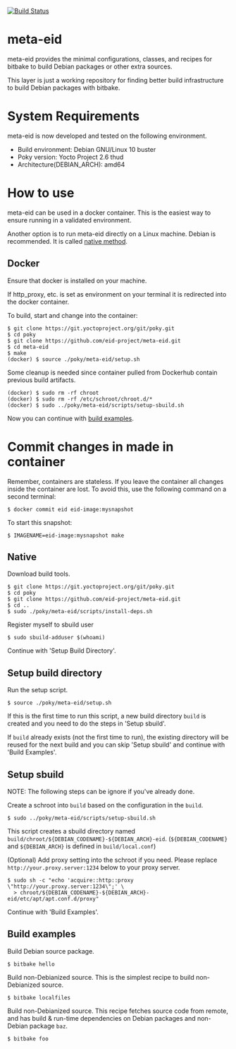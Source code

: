 [![Build Status](https://travis-ci.org/eid-project/meta-eid.svg?branch=master)](https://travis-ci.org/eid-project/meta-eid)

meta-eid
========

meta-eid provides the minimal configurations, classes, and recipes
for bitbake to build Debian packages or other extra sources.

This layer is just a working repository for finding better build
infrastructure to build Debian packages with bitbake.

System Requirements
===================

meta-eid is now developed and tested on the following environment.

* Build environment: Debian GNU/Linux 10 buster
* Poky version: Yocto Project 2.6 thud
* Architecture(DEBIAN_ARCH): amd64

How to use
==========

meta-eid can be used in a docker container. This is the easiest way
to ensure running in a validated environment.

Another option is to run meta-eid directly on a Linux machine. Debian
is recommended. It is called [native method](#native).

Docker
------

Ensure that docker is installed on your machine.

If http\_proxy, etc. is set as environment on your terminal it is
redirected into the docker container.

To build, start and change into the container:

    $ git clone https://git.yoctoproject.org/git/poky.git
    $ cd poky
    $ git clone https://github.com/eid-project/meta-eid.git
    $ cd meta-eid
    $ make
    (docker) $ source ./poky/meta-eid/setup.sh

Some cleanup is needed since container pulled from Dockerhub contain
previous build artifacts.

    (docker) $ sudo rm -rf chroot
    (docker) $ sudo rm -rf /etc/schroot/chroot.d/*
    (docker) $ sudo ../poky/meta-eid/scripts/setup-sbuild.sh

Now you can continue with [build examples](#build-examples).

# Commit changes in made in container

Remember, containers are stateless.
If you leave the container all changes inside the container are lost.
To avoid this, use the following command on a second terminal:

    $ docker commit eid eid-image:mysnapshot

To start this snapshot:

    $ IMAGENAME=eid-image:mysnapshot make

Native
------

Download build tools.

    $ git clone https://git.yoctoproject.org/git/poky.git
    $ cd poky
    $ git clone https://github.com/eid-project/meta-eid.git
    $ cd ..
    $ sudo ./poky/meta-eid/scripts/install-deps.sh

Register myself to sbuild user

    $ sudo sbuild-adduser $(whoami)

Continue with 'Setup Build Directory'.

Setup build directory
---------------------

Run the setup script.

    $ source ./poky/meta-eid/setup.sh

If this is the first time to run this script,
a new build directory `build` is created and
you need to do the steps in 'Setup sbuild'.

If `build` already exists (not the first time to run),
the existing directory will be reused for the next build and
you can skip 'Setup sbuild' and continue with 'Build Examples'.

Setup sbuild
------------

NOTE: The following steps can be ignore if you've already done.

Create a schroot into `build` based on the configuration in the `build`.

    $ sudo ../poky/meta-eid/scripts/setup-sbuild.sh

This script creates a sbuild directory named
`build/chroot/${DEBIAN_CODENAME}-${DEBIAN_ARCH}-eid`.
(`${DEBIAN_CODENAME}` and `${DEBIAN_ARCH}` is defined in `build/local.conf`)

(Optional) Add proxy setting into the schroot if you need.
Please replace `http://your.proxy.server:1234` below to your proxy server.

    $ sudo sh -c "echo 'acquire::http::proxy \"http://your.proxy.server:1234\";' \
      > chroot/${DEBIAN_CODENAME}-${DEBIAN_ARCH}-eid/etc/apt/apt.conf.d/proxy"

Continue with 'Build Examples'.

Build examples
--------------

Build Debian source package.

    $ bitbake hello

Build non-Debianized source.
This is the simplest recipe to build non-Debianized source.

    $ bitbake localfiles

Build non-Debianized source.
This recipe fetches source code from remote, and has
build & run-time dependencies on Debian packages and non-Debian package `baz`.

    $ bitbake foo
